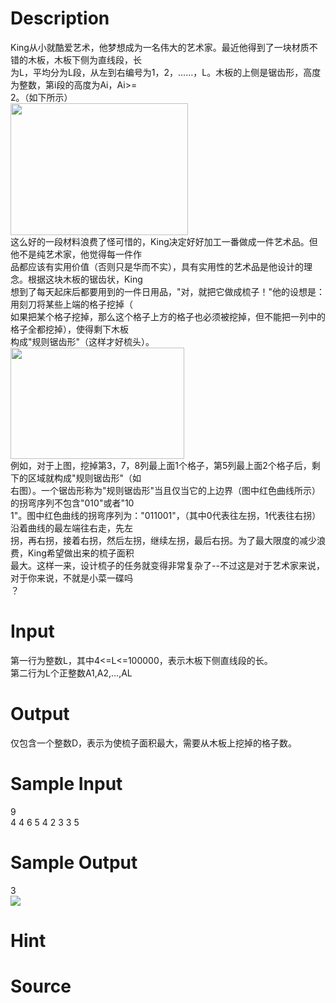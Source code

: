 
# Description

<div class="content"><div>King从小就酷爱艺术，他梦想成为一名伟大的艺术家。最近他得到了一块材质不错的木板，木板下侧为直线段，长</div>
<div>为L，平均分为L段，从左到右编号为1，2，……，L。木板的上侧是锯齿形，高度为整数，第i段的高度为Ai，Ai&gt;=</div>
<div>2。（如下所示）</div>
<div><img src="source/bzoj/1200/img/aHR0cHM6Ly9seWRzeS5jb20vSnVkZ2VPbmxpbmUvdXBsb2FkLzIwMTgwMi8xKDQpLnBuZw==.png" width="284" height="211" alt=""/></div>
<div>这么好的一段材料浪费了怪可惜的，King决定好好加工一番做成一件艺术品。但他不是纯艺术家，他觉得每一件作</div>
<div>品都应该有实用价值（否则只是华而不实），具有实用性的艺术品是他设计的理念。根据这块木板的锯齿状，King</div>
<div>想到了每天起床后都要用到的一件日用品，&#34;对，就把它做成梳子！&#34;他的设想是：用刻刀将某些上端的格子挖掉（</div>
<div>如果把某个格子挖掉，那么这个格子上方的格子也必须被挖掉，但不能把一列中的格子全都挖掉），使得剩下木板</div>
<div>构成&#34;规则锯齿形&#34;（这样才好梳头）。</div>
<div><img src="source/bzoj/1200/img/aHR0cHM6Ly9seWRzeS5jb20vSnVkZ2VPbmxpbmUvdXBsb2FkLzIwMTgwMi8yKDMpLnBuZw==.png" width="278" height="178" alt=""/></div>
<div>例如，对于上图，挖掉第3，7，8列最上面1个格子，第5列最上面2个格子后，剩下的区域就构成&#34;规则锯齿形&#34;（如</div>
<div>右图）。一个锯齿形称为&#34;规则锯齿形&#34;当且仅当它的上边界（图中红色曲线所示）的拐弯序列不包含&#34;010&#34;或者&#34;10</div>
<div>1&#34;。图中红色曲线的拐弯序列为：&#34;011001&#34;，（其中0代表往左拐，1代表往右拐）沿着曲线的最左端往右走，先左</div>
<div>拐，再右拐，接着右拐，然后左拐，继续左拐，最后右拐。为了最大限度的减少浪费，King希望做出来的梳子面积</div>
<div>最大。这样一来，设计梳子的任务就变得非常复杂了--不过这是对于艺术家来说，对于你来说，不就是小菜一碟吗</div>
<div>？</div></div>

# Input

<div class="content"><div>第一行为整数L，其中4&lt;=L&lt;=100000，表示木板下侧直线段的长。</div>
<div>第二行为L个正整数A1,A2,…,AL</div></div>

# Output

<div class="content"><p>仅包含一个整数D，表示为使梳子面积最大，需要从木板上挖掉的格子数。</p></div>

# Sample Input

<div class="content"><span class="sampledata">9                            <br/>
4 4 6 5 4 2 3 3 5</span></div>

# Sample Output

<div class="content"><span class="sampledata">3<br/>
<img border="0" src="source/bzoj/1200/img/aHR0cHM6Ly9seWRzeS5jb20vSnVkZ2VPbmxpbmUvaW1hZ2VzLzEyMDBfMy5qcGc=.jpg"/></span></div>

# Hint

<div class="content"><p></p></div>

# Source

<div class="content"><p><a href="problemset.php?search="></a></p></div>

